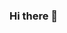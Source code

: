 ### Hi there 👋

<!--
**Suraj520/Suraj520** is a ✨ _special_ ✨ repository because its `README.md` (this file) appears on your GitHub profile.

Here are some ideas to get you started:

- 🔭 I’m currently working on Completing the Python Developer Track of JetBrains Academy.
- 🌱 I’m currently learning about creating deep learning architectures from scratch.
- 👯 I’m looking to collaborate on computer vision related projects in the domain of  machine learning, deep learning
- 💬 Ask me about Deep Learning, Machine Learning, Computer vision
- 📫 How to reach me: Email at hrishabhsuraj52@gmail.com
- 😄 Pronouns: He/Him
- ⚡ Fun fact: I like to explore lossless music compositions though I am a noob at training machine learning/deep learning models in the domain.

![visitors](https://visitor-badge.glitch.me/badge?page_id=page.id)
